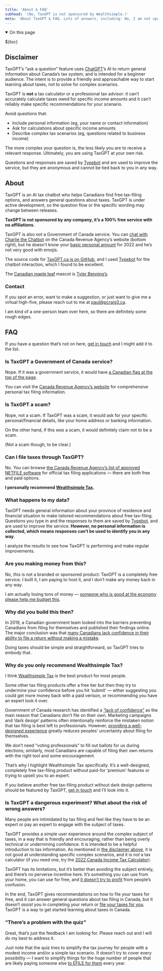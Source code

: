 ```yaml
---
title: 'About & FAQ'
subhead: '(No, TaxGPT is not sponsored by Wealthsimple.)'
meta: 'About TaxGPT & FAQ. Lots of answers, including: No, I am not sponsored by Wealthsimple.'
---
```


<details class="table-of-contents--wrapper" open>
<summary class="table-of-contents--heading heading">
<span>On this page</span>
</summary>

${toc}

</details>

## Disclaimer

TaxGPT’s “ask a question” feature uses [ChatGPT](https://openai.com/blog/chatgpt)’s AI to return general information about Canada’s tax system, and is intended for a beginner audience. The intent is to provide a friendly and approachable way to start learning about taxes, not to solve for complex scenarios.

TaxGPT is **not** a tax calculator or a professional tax advisor: it can’t accurately calculate taxes owed for specific income amounts and it can’t reliably make specific recommendations for your scenario.

Avoid questions that:

- Include personal information (eg, your name or contact information)
- Ask for calculations about specific income amounts
- Describe complex tax scenarios (eg, questions related to business income)

The more complex your question is, the less likely you are to receive a relevant response. Ultimately, you are using TaxGPT at your own risk.

Questions and responses are saved by [Typebot](https://typebot.io/) and are used to improve the service, but they are anonymous and cannot be tied back to you in any way.

## About

TaxGPT is an AI tax chatbot who helps Canadians find free tax-filing options, and answers general questions about taxes. TaxGPT is under active development, so the question flow or the specific wording may change between releases.

**TaxGPT is not sponsored by any company, it’s a 100% free service with no affiliations.**

TaxGPT is also _not_ a Government of Canada service. You can [chat with Charlie the Chatbot](https://www.canada.ca/en/services/taxes/income-tax/personal-income-tax.html) on the Canada Revenue Agency’s website (bottom right), but he doesn’t know your [basic personal amount](https://www.canada.ca/en/revenue-agency/programs/about-canada-revenue-agency-cra/federal-government-budgets/basic-personal-amount.html) for 2022 and he’s not very good with emojis.

The source code for [TaxGPT.ca is on GitHub](https://github.com/pcraig3/tax-gpt), and I used [Typebot](https://typebot.io/) for the chatbot interaction, which I found to be excellent.

The [Canadian maple leaf](/robot.svg) mascot is [Tyler Benning’s](https://tylerbenning.com).

### Contact

If you spot an error, want to make a suggestion, or just want to give me a virtual high-five, please reach out to me at [paul@pcraig3.ca](mailto:paul@pcraig3.ca).

I am kind of a one-person team over here, so there are definitely some rough edges.

## FAQ

If you have a question that’s not on here, [get in touch](mailto:paul@pcraig3.ca) and I might add it to the list.

### Is TaxGPT a Government of Canada service?

Nope. If it was a government service, it would have [a Canadian flag at the top of the page](https://design.canada.ca/common-design-patterns/global-header.html).

You can visit the [Canada Revenue Agency’s website](https://www.canada.ca/en/services/taxes/income-tax/personal-income-tax.html) for comprehensive personal tax filing information.

### Is TaxGPT a scam?

Nope, not a scam. If TaxGPT was a scam, it would ask for your specific personal/financial details, like your home address or banking information.

On the other hand, if this _was_ a scam, it would definitely claim not to be a scam.

(Not a scam though, to be clear.)

### Can I file taxes through TaxGPT?

No. You can browse [the Canada Revenue Agency’s list of approved NETFILE software](https://www.canada.ca/en/revenue-agency/services/e-services/e-services-individuals/netfile-overview/certified-software-netfile-program.html#h_1) for official tax filing applications — there are both free and paid options.

**I personally recommend [Wealthsimple Tax](https://www.wealthsimple.com/en-ca/tax).**

### What happens to my data?

TaxGPT needs general information about your province of residence and financial situation to make tailored recommendations about free tax-filing. Questions you type in and the responses to them are saved by [Typebot](https://typebot.io/), and are used to improve the service. **However, no personal information is collected, which means responses can’t be used to identify you in any way**.

I analyze the results to see how TaxGPT is performing and make regular improvements.

### Are you making money from this?

No, this is not a branded or sponsored product: TaxGPT is a completely free service. I built it, I am paying to host it, and I don’t make any money back in any way.

I am actually losing tons of money — [someone who is good at the economy please help me budget this](https://twitter.com/dril/status/384408932061417472?lang=en).

### Why did you build this then?

In 2019, a Canadian government team looked into the barriers preventing Canadians from filing for themselves and published their findings online. The major conclusion was that [many Canadians lack confidence in their ability to file a return without making a mistake](https://cds-snc.github.io/claim-tax-benefits-documentation/research/#barriers).

Doing taxes should be simple and straightforward, so TaxGPT tries to embody that.

### Why do you only recommend Wealthsimple Tax?

I think [Wealthsimple Tax](https://www.wealthsimple.com/en-ca/tax) is the best product for most people.

Some other tax filing products offer a free tier but then they try to undermine your confidence before you hit ‘submit’ — either suggesting you could get more money back with a paid verison, or recommending you have an expert look it over.

Government of Canada research has identified a [“lack of confidence”](https://cds-snc.github.io/claim-tax-benefits-documentation/research/#barriers) as the main reason that Canadians don’t file on their own. Marketing campaigns and ‘dark design’ patterns often intentionally reinforce the mistaken notion that tax filing is best left to professionals. However, [providing a well-designed experience](https://cds-snc.github.io/claim-tax-benefits-documentation/research/#what-do-tax-filers-need-in-order-to-file-taxes-without-assistance) greatly reduces peoples’ uncertainty about filing for themselves.

We don’t need “voting professionals” to fill out ballots for us during elections; similarly, most Canadians are capable of filing their own returns with the right tool and some encouragement.

That’s why I highlight Wealthsimple Tax specifically. It’s a well-designed, completely free tax-filing product without paid-for ‘premium’ features or trying to upsell you to an expert.

If you believe another free tax-filing product without dark design patterns should be featured by TaxGPT, [get in touch](mailto:paul@pcraig3.ca) and I’ll look into it.

### Is TaxGPT a dangerous experiment? What about the risk of wrong answers?

Many people are intimidated by tax filing and feel like they have to be an expert or pay an expert to engage with the subject of taxes.

TaxGPT provides a simple user experience around the complex subject of taxes, in a way that is friendly and encouraging, rather than being overly technical or undermining confidence. It is intended to be a helpful introduction to tax information. As mentioned in [the disclaimer above](/pages/about#disclaimer), it is _not_ good at understanding specific complex scenarios, and it is _not_ a tax calculator (if you need one, try the [2022 Canada Income Tax Calculator](https://www.wealthsimple.com/en-ca/tool/tax-calculator)).

TaxGPT has its limitations, but it’s better than avoiding the subject entirely, and there’s no perverse incentive here. It’s something you can use from your home, you can use for free, and [it doesn’t try to profit](#are-you-making-money-from-this%3F) from people’s confusion.

In the end, TaxGPT gives recommendations on how to file your taxes for free, and it can answer general questions about tax filing in Canada, but it doesn’t _assist_ you in completing your return or [file your taxes for you](#can-i-file-taxes-through-taxgpt%3F). TaxGPT is a way to get started learning about taxes in Canada.

### “There’s a problem with the quiz”

Great, that’s just the feedback I am looking for. Please reach out and I will do my best to address it.

Just note that the quiz tries to simplify the tax journey for people with a modest income and/or a simple tax scenario. It doesn’t try to cover every possibility — I want to simplify things for the huge number of people that are likely paying someone else [to EFILE for them](https://www.canada.ca/en/revenue-agency/corporate/about-canada-revenue-agency-cra/individual-income-tax-return-statistics.html) every year.
